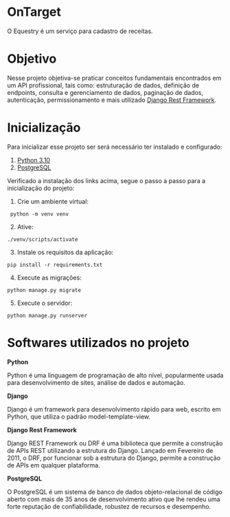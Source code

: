 # OnTarget 

  O Equestry é um serviço para cadastro de receitas.

# Objetivo

  Nesse projeto objetiva-se praticar conceitos fundamentais encontrados em um API profissional, tais como: estruturação de dados, definição de endpoints, consulta e gerenciamento de dados, paginação de dados, autenticação, permissionamento e mais utilizado [Django Rest Framework](https://www.django-rest-framework.org/).

# Inicialização

  Para inicializar esse projeto ser será necessário ter instalado e configurado:
  
   1. [Python 3.10](https://www.python.org/)
   2. [PostgreSQL](https://www.postgresql.org/)
  
  Verificado a instalação dos links acima, segue o passo a passo para a inicialização do projeto:
  
   1. Crie um ambiente virtual:
     
     python -m venv venv
  
   2. Ative:
  
    ./venv/scripts/activate
    
   3. Instale os requisitos da aplicação:
  
    pip install -r requirements.txt
   
   4. Execute as migrações:
  
    python manage.py migrate
   
   5. Execute o servidor:
    
    python manage.py runserver
  
  # Softwares utilizados no projeto
  
   **Python**
    
   Python é uma linguagem de programação de alto nível, popularmente usada para desenvolvimento de sites, análise de dados e automação.
   
   **Django**
   
   Django é um framework para desenvolvimento rápido para web, escrito em Python, que utiliza o padrão model-template-view. 
   
   **Django Rest Framework**
   
   Django REST Framework ou DRF é uma biblioteca que permite a construção de APIs REST utilizando a estrutura do Django. Lançado em Fevereiro de 2011, o      DRF, por funcionar sob a estrutura do Django, permite a construção de APIs em qualquer plataforma.
    
   **PostgreSQL**
   
   O PostgreSQL é um sistema de banco de dados objeto-relacional de código aberto com mais de 35 anos de desenvolvimento ativo que lhe rendeu uma forte reputação de confiabilidade, robustez de recursos e desempenho.
